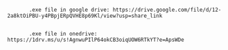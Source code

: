            .exe file in google drive: https://drive.google.com/file/d/12-2a8ktOiPBU-y4PBpjERpQVHE8p69Kl/view?usp=share_link


           .exe file in onedrive: https://1drv.ms/u/s!AgnwuPIlP64okCB3oiqUOW6RTkYT?e=ApsWDe
